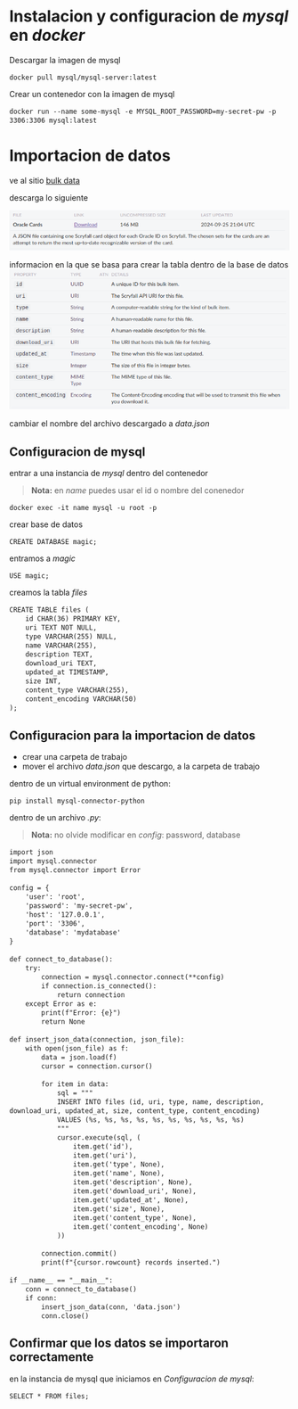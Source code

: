 # Instalacion y configuracion de *mysql* en *docker*

Descargar la imagen de mysql
```
docker pull mysql/mysql-server:latest
```

Crear un contenedor con la imagen de mysql
```
docker run --name some-mysql -e MYSQL_ROOT_PASSWORD=my-secret-pw -p 3306:3306 mysql:latest
```

# Importacion de datos

ve al sitio
[bulk data](https://scryfall.com/docs/api/bulk-data)

descarga lo siguiente

![File](/images/file.png)

informacion en la que se basa para crear la tabla dentro de la base de datos
![Info](/images/info.png)

cambiar el nombre del archivo descargado a *data.json*

## Configuracion de mysql

entrar a una instancia de *mysql* dentro del contenedor
> **Nota:** en *name* puedes usar el id o nombre del conenedor
```
docker exec -it name mysql -u root -p
```

crear base de datos
```
CREATE DATABASE magic;
```

entramos a *magic*
```
USE magic;
```

creamos la tabla *files*
```
CREATE TABLE files (
    id CHAR(36) PRIMARY KEY,
    uri TEXT NOT NULL,
    type VARCHAR(255) NULL,
    name VARCHAR(255),
    description TEXT,
    download_uri TEXT,
    updated_at TIMESTAMP,
    size INT,
    content_type VARCHAR(255),
    content_encoding VARCHAR(50)
);
```

## Configuracion para la importacion de datos


- crear una carpeta de trabajo
- mover el archivo *data.json* que descargo, a la carpeta de trabajo

dentro de un virtual environment de python:
``` 
pip install mysql-connector-python
```

dentro de un archivo *.py*:
> **Nota:** no olvide modificar en *config*: password, database
```
import json
import mysql.connector
from mysql.connector import Error

config = {
    'user': 'root',
    'password': 'my-secret-pw',
    'host': '127.0.0.1',
    'port': '3306',
    'database': 'mydatabase'
}

def connect_to_database():
    try:
        connection = mysql.connector.connect(**config)
        if connection.is_connected():
            return connection
    except Error as e:
        print(f"Error: {e}")
        return None

def insert_json_data(connection, json_file):
    with open(json_file) as f:
        data = json.load(f)
        cursor = connection.cursor()
        
        for item in data:
            sql = """
            INSERT INTO files (id, uri, type, name, description, download_uri, updated_at, size, content_type, content_encoding) 
            VALUES (%s, %s, %s, %s, %s, %s, %s, %s, %s, %s)
            """
            cursor.execute(sql, (
                item.get('id'),
                item.get('uri'),
                item.get('type', None),
                item.get('name', None),
                item.get('description', None),
                item.get('download_uri', None),
                item.get('updated_at', None),
                item.get('size', None),
                item.get('content_type', None),
                item.get('content_encoding', None)
            ))

        connection.commit()
        print(f"{cursor.rowcount} records inserted.")

if __name__ == "__main__":
    conn = connect_to_database()
    if conn:
        insert_json_data(conn, 'data.json')
        conn.close()
```

## Confirmar que los datos se importaron correctamente

en la instancia de mysql que iniciamos en *Configuracion de mysql*:
```
SELECT * FROM files;
```
